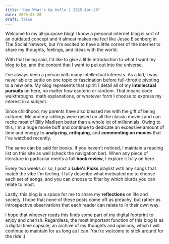 ```yaml
---
title: "Hey What's Up Hello | 2025 Apr-20"
date: 2025-04-20
draft: false
---
```


Welcome to my all-purpose blog! I know a personal internet blog is sort of an outdated concept and it almost makes me feel like Jesse Eisenberg in The Social Network, but I'm excited to have a little corner of the internet to share my thoughts, feelings, and ideas with the world. 

With that being said, I'd like to give a little introduction to what I want my blog to be, and the content that I want to put out into the universe. 

I've always been a person with many intellectual interests. As a kid, I was never able to settle on one topic or fascination before full-throttle pivoting to a new one. My blog represents that spirit: I detail all of my **intellectual pursuits** on here, no matter how esoteric or random. That means code walkthroughs, math explanations, or whatever form I choose to express my interest in a subject.

Since childhood, my parents have also blessed me with the gift of being cultured. Me and my siblings were raised on all the classic movies and can recite most of Billy Madison better than a whole lot of millennials. Owing to this, I'm a huge movie buff and continue to dedicate an excessive amount of time and energy to **analyzing**, **critiquing**, and **commenting on movies** that I've watched recently. 

The same can be said for books. If you haven't noticed, I maintain a reading list on this site as well (check the navigation bar). When any piece of literature in particular merits a full **book review**, I explore it fully on here. 

Every two weeks or so, I post a **Luke's Picks** playlist with any songs that match the vibe I'm feeling. I fully describe what motivated me to choose each set of songs, and you can choose to filter by which blurbs you can relate to most.

Lastly, this blog is a space for me to share my **reflections** on life and society. I hope that none of these posts come off as preachy, but rather as introspective observations that each reader can relate to in their own way. 

I hope that whoever reads this finds some part of my digital footprint to enjoy and cherish. Regardless, the most important function of this blog is as a digital time capsule, an archive of my thoughts and opinions, which I will continue to maintain for as long as I can. You're welcome to stick around for the ride :)

